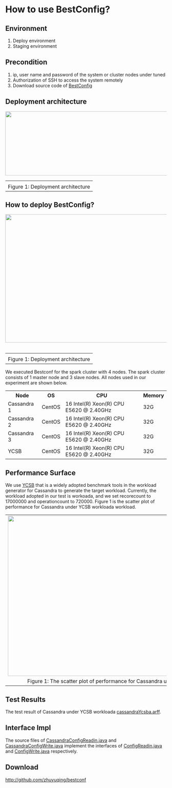 How to use BestConfig?
======================
Environment
-----------
1. Deploy environment
2. Staging environment

Precondition
------------
1. ip, user name and password of the system or cluster nodes under tuned
2. Authorization of SSH to access the system remotely
3. Download source code of [BestConfig](https://github.com/zhuyuqing/bestconf)

Deployment architecture
-----------------------

<div align=center>
    <img src="https://github.com/zhuyuqing/bestconf/blob/master/doc/pics/BestConfig.png" width = "600" height = "200" align=center />
<table border="0" cellspacing="0" cellpadding="0" frame=void rows=none cols=none rules=none>
<tr border="0">
<td border="0">

</td>
</tr>
<tr border="0">
<td border="0" align=center>
Figure 1: Deployment architecture
</td>
</tr>
</table>
</div>

How to deploy BestConfig?
-----------------------

<div align=center>
    <img src="https://github.com/zhuyuqing/bestconf/blob/master/doc/pics/Deployprocess.jpg" width = "600" height = "400" align=center />
  </div>
  <div>
<table border="0" cellspacing="0" cellpadding="0" frame=void rows=none cols=none rules=none>
<tr border="0">
<td border="0">

</td>
</tr>
<tr border="0">
<td border="0" align=center>
Figure 1: Deployment architecture
</td>
</tr>
</table>
</div>
We executed Bestconf for the spark cluster with 4 nodes. The spark cluster consists of 1 master node and 3 slave nodes. All nodes used in our experiment are shown below.
<div>
    <table border="0">
      <tr>
        <th>Node</th>
        <th>OS</th>
        <th>CPU</th>
        <th>Memory</th>
      </tr>
      <tr>
        <td>Cassandra 1</td>
        <td>CentOS</td>
        <td>16 Intel(R) Xeon(R) CPU E5620 @ 2.40GHz</td>
        <td>32G</td>
      </tr>
      <tr>
       <td>Cassandra 2</td>
        <td>CentOS</td>
        <td>16 Intel(R) Xeon(R) CPU E5620 @ 2.40GHz</td>
        <td>32G</td>
      </tr>
      <tr>
        <td>Cassandra 3</td>
        <td>CentOS</td>
         <td>16 Intel(R) Xeon(R) CPU E5620 @ 2.40GHz</td>
        <td>32G</td>
      </tr>
      <tr>
        <td>YCSB</td>
        <td>CentOS</td>
        <td>16 Intel(R) Xeon(R) CPU E5620 @ 2.40GHz</td>
        <td>32G</td>   
      </tr> 
    </table>
</div>

Performance Surface
-----------
We use [YCSB](https://github.com/brianfrankcooper/YCSB) that is a widely adopted benchmark tools in the workload generator for Cassandra to generate the target workload. Currently, the workload adopted in our test is workoada, and we set recorecount to 17000000 and operationcount to 720000. Figure 1 is the scatter plot of performance for Cassandra under YCSB workloada workload.
<div>
<table border="0" cellspacing="0" cellpadding="0" frame=void rows=none cols=none rules=none>
<tr border="0">
<td border="0">
<img src="https://github.com/zhuyuqing/bestconf/blob/master/doc/pics/cassandra-scatter.jpg" width = "800" height = "500" align=center />
</td>
</tr>
<tr border="0">
<td border="0" align=center>
Figure 1: The scatter plot of performance for Cassandra under YCSB workloada workload.
</td>
</tr>
</table>
</div>

Test Results
--------
The test result of Cassandra under YCSB workloada [cassandraYcsba.arff](https://github.com/zhuyuqing/bestconf/blob/master/testResults/cassandra/cassandraYcsba.arff).<br>

Interface Impl
-------
The source files of [CassandraConfigReadin.java](https://github.com/zhuyuqing/bestconf/blob/master/src/cassandra/cn/ict/zyq/bestConf/cluster/InterfaceImpl/CassandraConfigReadin.java) and [CassandraConfigWrite.java](https://github.com/zhuyuqing/bestconf/blob/master/src/cassandra/cn/ict/zyq/bestConf/cluster/InterfaceImpl/CassandraConfigWrite.java) implement the interfaces of [ConfigReadin.java](https://github.com/zhuyuqing/bestconf/blob/master/src/main/cn/ict/zyq/bestConf/cluster/Interface/ConfigReadin.java) and [ConfigWrite.java](https://github.com/zhuyuqing/bestconf/blob/master/src/main/cn/ict/zyq/bestConf/cluster/Interface/ConfigWrite.java) respectively.  

Download 
-------

http://github.com/zhuyuqing/bestconf



